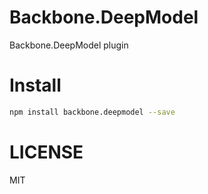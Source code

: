 # Backbone.DeepModel

Backbone.DeepModel plugin

# Install

```sh
npm install backbone.deepmodel --save
```

# LICENSE

MIT
